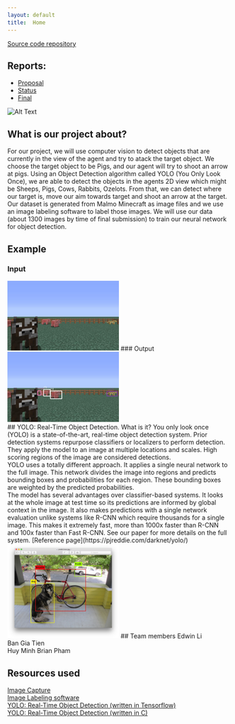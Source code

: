 ```yaml
---
layout: default
title:  Home
---
```


[Source code repository](https://github.com/hoelyhuy/HoodRobin)

## Reports:

- [Proposal](proposal.html)
- [Status](status.html)
- [Final](final.html)

![Alt Text](https://media.giphy.com/media/qYV4rEOtu7k4M/giphy.gif)

## What is our project about?
For our project, we will use computer vision to detect objects that are currently in the view of the agent and try to atack the target object. We choose the target object to be Pigs, and our agent will try to shoot an arrow at pigs. Using an Object Detection algorithm called YOLO (You Only Look Once), we are able to detect the objects in the agents 2D view which might be Sheeps, Pigs, Cows, Rabbits, Ozelots. From that, we can detect where our target is, move our aim towards target and shoot an arrow at the target. 
Our dataset is generated from Malmo Minecraft as image files and we use an image labeling software to label those images. We will use our data (about 1300 images by time of final submission) to train our neural network for object detection. 
<br />
## Example
### Input
<img src="input_index.jpg" alt="input_index.jpg" style="width:50%;height:50%">
### Output
<img src="output_index.jpg" alt="output_index.jpg" style="width:50%;height:50%">
<br />
## YOLO: Real-Time Object Detection. What is it?
You only look once (YOLO) is a state-of-the-art, real-time object detection system. Prior detection systems repurpose classifiers or localizers to perform detection. They apply the model to an image at multiple locations and scales. High scoring regions of the image are considered detections.
<br />
YOLO uses a totally different approach. It applies a single neural network to the full image. This network divides the image into regions and predicts bounding boxes and probabilities for each region. These bounding boxes are weighted by the predicted probabilities.
<br />
The model has several advantages over classifier-based systems. It looks at the whole image at test time so its predictions are informed by global context in the image. It also makes predictions with a single network evaluation unlike systems like R-CNN which require thousands for a single image. This makes it extremely fast, more than 1000x faster than R-CNN and 100x faster than Fast R-CNN. See our paper for more details on the full system.
[Reference page](https://pjreddie.com/darknet/yolo/)
<br />
<img src="yolo.png" alt="yolo.png" style="width:50%;height:50%">
## Team members
Edwin Li
<br />
Ban Gia Tien
<br />
Huy Minh Brian Pham

## Resources used
[Image Capture](https://github.com/jennyzeng/Minecraft-AI)
<br />
[Image Labeling software](https://github.com/tzutalin/labelImg)
<br />
[YOLO: Real-Time Object Detection (written in Tensorflow)](https://github.com/thtrieu/darkflow)
<br />
[YOLO: Real-Time Object Detection (written in C)](https://pjreddie.com/darknet/yolo/)

